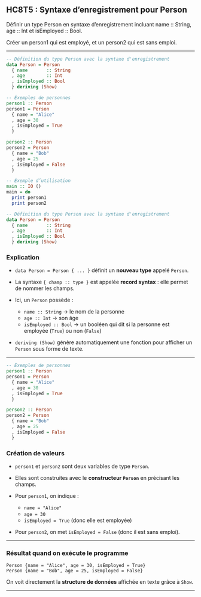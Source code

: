 ## HC8T5 : Syntaxe d’enregistrement pour Person

Définir un type Person en syntaxe d’enregistrement incluant name :: String, age :: Int et isEmployed :: Bool.

Créer un person1 qui est employé, et un person2 qui est sans emploi.

---

```haskell
-- Définition du type Person avec la syntaxe d'enregistrement
data Person = Person
  { name       :: String
  , age        :: Int
  , isEmployed :: Bool
  } deriving (Show)

-- Exemples de personnes
person1 :: Person
person1 = Person
  { name = "Alice"
  , age = 30
  , isEmployed = True
  }

person2 :: Person
person2 = Person
  { name = "Bob"
  , age = 25
  , isEmployed = False
  }

-- Exemple d’utilisation
main :: IO ()
main = do
  print person1
  print person2
```

```haskell
-- Définition du type Person avec la syntaxe d'enregistrement
data Person = Person
  { name       :: String
  , age        :: Int
  , isEmployed :: Bool
  } deriving (Show)
```

### Explication

* `data Person = Person { ... }` définit un **nouveau type** appelé `Person`.
* La syntaxe `{ champ :: type }` est appelée **record syntax** : elle permet de nommer les champs.
* Ici, un `Person` possède :

  * `name :: String` → le nom de la personne
  * `age :: Int` → son âge
  * `isEmployed :: Bool` → un booléen qui dit si la personne est employée (`True`) ou non (`False`)
* `deriving (Show)` génère automatiquement une fonction pour afficher un `Person` sous forme de texte.

---

```haskell
-- Exemples de personnes
person1 :: Person
person1 = Person
  { name = "Alice"
  , age = 30
  , isEmployed = True
  }

person2 :: Person
person2 = Person
  { name = "Bob"
  , age = 25
  , isEmployed = False
  }
```

###  Création de valeurs

* `person1` et `person2` sont deux variables de type `Person`.
* Elles sont construites avec le **constructeur `Person`** en précisant les champs.
* Pour `person1`, on indique :

  * `name = "Alice"`
  * `age = 30`
  * `isEmployed = True` (donc elle est employée)
* Pour `person2`, on met `isEmployed = False` (donc il est sans emploi).

---

###  Résultat quand on exécute le programme

```
Person {name = "Alice", age = 30, isEmployed = True}
Person {name = "Bob", age = 25, isEmployed = False}
```

On voit directement la **structure de données** affichée en texte grâce à `Show`.

---
